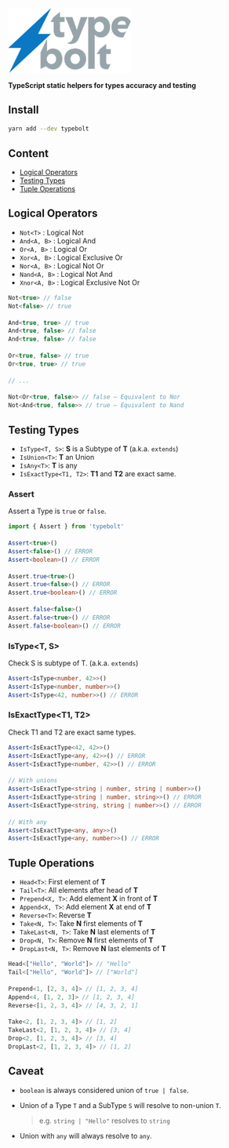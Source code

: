 <img src="./logo.svg" width=250/>

**TypeScript static helpers for types accuracy and testing**

## Install

```sh
yarn add --dev typebolt
```

## Content

- [Logical Operators](#logical-operators)
- [Testing Types](#testing-types)
- [Tuple Operations](#tuple-operations)

## Logical Operators

- `Not<T>` : Logical Not
- `And<A, B>` : Logical And
- `Or<A, B>` : Logical Or
- `Xor<A, B>` : Logical Exclusive Or
- `Nor<A, B>` : Logical Not Or
- `Nand<A, B>` : Logical Not And
- `Xnor<A, B>` : Logical Exclusive Not Or

```ts
Not<true> // false
Not<false> // true

And<true, true> // true
And<true, false> // false
And<true, false> // false

Or<true, false> // true
Or<true, true> // true

// ...

Not<Or<true, false>> // false – Equivalent to Nor
Not<And<true, false>> // true – Equivalent to Nand
```

## Testing Types

- `IsType<T, S>`: **S** is a Subtype of **T** (a.k.a. `extends`)
- `IsUnion<T>`: **T** an Union
- `IsAny<T>`: **T** is any
- `IsExactType<T1, T2>`: **T1** and **T2** are exact same.

### Assert
Assert a Type is `true` or `false`.

```ts
import { Assert } from 'typebolt'

Assert<true>()
Assert<false>() // ERROR
Assert<boolean>() // ERROR

Assert.true<true>()
Assert.true<false>() // ERROR
Assert.true<boolean>() // ERROR

Assert.false<false>()
Assert.false<true>() // ERROR
Assert.false<boolean>() // ERROR
```

### IsType<T, S>
Check S is subtype of T. (a.k.a. `extends`)

```ts
Assert<IsType<number, 42>>()
Assert<IsType<number, number>>()
Assert<IsType<42, number>>() // ERROR
```

### IsExactType<T1, T2>
Check T1 and T2 are exact same types.

```ts
Assert<IsExactType<42, 42>>()
Assert<IsExactType<any, 42>>() // ERROR
Assert<IsExactType<number, 42>>() // ERROR

// With unions
Assert<IsExactType<string | number, string | number>>()
Assert<IsExactType<string | number, string>>() // ERROR
Assert<IsExactType<string, string | number>>() // ERROR

// With any
Assert<IsExactType<any, any>>()
Assert<IsExactType<any, number>>() // ERROR
```

## Tuple Operations

- `Head<T>`: First element of **T**
- `Tail<T>`: All elements after head of **T**
- `Prepend<X, T>`: Add element **X** in front of **T**
- `Append<X, T>`: Add element **X** at end of **T**
- `Reverse<T>`: Reverse **T**
- `Take<N, T>`: Take **N** first elements of **T**
- `TakeLast<N, T>`: Take **N** last elements of **T**
- `Drop<N, T>`: Remove **N** first elements of **T**
- `DropLast<N, T>`: Remove **N** last elements of **T**

```ts
Head<["Hello", "World"]> // "Hello"
Tail<["Hello", "World"]> // ["World"]

Prepend<1, [2, 3, 4]> // [1, 2, 3, 4]
Append<4, [1, 2, 3]> // [1, 2, 3, 4]
Reverse<[1, 2, 3, 4]> // [4, 3, 2, 1]

Take<2, [1, 2, 3, 4]> // [1, 2]
TakeLast<2, [1, 2, 3, 4]> // [3, 4]
Drop<2, [1, 2, 3, 4]> // [3, 4]
DropLast<2, [1, 2, 3, 4]> // [1, 2]
```

## Caveat

- `boolean` is always considered union of `true | false`.
- Union of a Type `T` and a SubType `S` will resolve to non-union `T`.
  > e.g. `string | "Hello"` resolves to `string`

- Union with `any` will always resolve to `any`.
